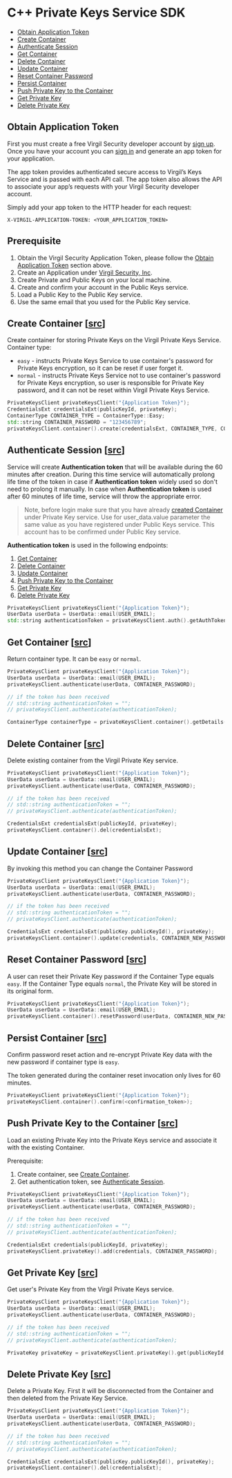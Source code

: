 # С++ Private Keys Service SDK

- [Obtain Application Token](#obtain-application-token)
- [Create Container](#create-container)
- [Authenticate Session](#authenticate-session)
- [Get Container](#get-container)
- [Delete Container](#delete-container)
- [Update Container](#update-container)
- [Reset Container Password](#reset-container-password)
- [Persist Container](#persist-container)
- [Push Private Key to the Container](#push-private-key)
- [Get Private Key](#get-private-key)
- [Delete Private Key](#delete-private-key)


## <a name="obtain-application-token"></a> Obtain Application Token

First you must create a free Virgil Security developer account by [sign up](https://virgilsecurity.com/account/signup). Once you have your account you can [sign in](https://virgilsecurity.com/account/signin) and generate an app token for your application.

The app token provides authenticated secure access to Virgil’s Keys Service and is passed with each API call. The app token also allows the API to associate your app’s requests with your Virgil Security developer account.

Simply add your app token to the HTTP header for each request:

```
X-VIRGIL-APPLICATION-TOKEN: <YOUR_APPLICATION_TOKEN>
```

## Prerequisite

1. Obtain the Virgil Security Application Token, please follow the [Obtain Application Token](#obtain-application-token) section above.
1. Create an Application under [Virgil Security, Inc](https://virgilsecurity.com/dashboard).
1. Create Private and Public Keys on your local machine.
1. Create and confirm your account in the Public Keys service.
1. Load a Public Key to the Public Key service.
1. Use the same email that you used for the Public Key service.


## <a name="create-container"></a> Create Container \[[src](https://github.com/VirgilSecurity/virgil-sdk-cpp/blob/develop/examples/src/container_create.cxx)\]

Create container for storing Private Keys on the Virgil Private Keys Service.
Container type:
* `easy` - instructs Private Keys Service to use container's password for Private Keys encryption, so it can be reset if user forget it.
* `normal` - instructs Private Keys Service not to use container's password for Private Keys encryption, so user is responsible for Private Key password, and it can not be reset within Virgil Private Keys Service.

```cpp
PrivateKeysClient privateKeysClient("{Application Token}");
CredentialsExt credentialsExt(publicKeyId, privateKey);
ContainerType CONTAINER_TYPE = ContainerType::Easy;
std::string CONTAINER_PASSWORD = "123456789";
privateKeysClient.container().create(credentialsExt, CONTAINER_TYPE, CONTAINER_PASSWORD);
```


## <a name="authenticate-session"></a> Authenticate Session \[[src](https://github.com/VirgilSecurity/virgil-sdk-cpp/blob/develop/examples/src/authenticate.cxx)\]

Service will create **Authentication token** that will be available during the 60 minutes after creation. During this time service will automatically prolong life time of the token in case if **Authentication token** widely used so don't need to prolong it manually. In case when **Authentication token** is used after 60 minutes of life time, service will throw the appropriate error.

> Note, before login make sure that you have already [created Container](#create-container) under Private Key service. Use for user_data.value parameter the same value as you have registered under Public Keys service. This account has to be confirmed under Public Key service.

**Authentication token** is used in the following endpoints:

1. [Get Container](#get-container)
1. [Delete Container](#delete-container)
1. [Update Container](#update-container)
1. [Push Private Key to the Container](#push-private-key)
1. [Get Private Key](#get-private-key)
1. [Delete Private Key](#delete-private-key)

```cpp
PrivateKeysClient privateKeysClient("{Application Token}");
UserData userData = UserData::email(USER_EMAIL);
std::string authenticationToken = privateKeysClient.auth().getAuthToken(userData, CONTAINER_PASSWORD);
```


## <a name="get-container"></a> Get Container \[[src](https://github.com/VirgilSecurity/virgil-sdk-cpp/blob/develop/examples/src/container_info_get.cxx)\]

Return container type. It can be `easy` or `normal`.

```cpp
PrivateKeysClient privateKeysClient("{Application Token}");
UserData userData = UserData::email(USER_EMAIL);
privateKeysClient.authenticate(userData, CONTAINER_PASSWORD);

// if the token has been received
// std::string authenticationToken = "";
// privateKeysClient.authenticate(authenticationToken);

ContainerType containerType = privateKeysClient.container().getDetails(publicKeyId);
```


## <a name="delete-container"></a> Delete Container \[[src](https://github.com/VirgilSecurity/virgil-sdk-cpp/blob/develop/examples/src/container_delete.cxx)\]

Delete existing container from the Virgil Private Key service.

```cpp
PrivateKeysClient privateKeysClient("{Application Token}");
UserData userData = UserData::email(USER_EMAIL);
privateKeysClient.authenticate(userData, CONTAINER_PASSWORD);

// if the token has been received
// std::string authenticationToken = "";
// privateKeysClient.authenticate(authenticationToken);

CredentialsExt credentialsExt(publicKeyId, privateKey);
privateKeysClient.container().del(credentialsExt);
```


## <a name="update-container"></a> Update Container \[[src](https://github.com/VirgilSecurity/virgil-sdk-cpp/blob/develop/examples/src/container_update.cxx)\]

By invoking this method you can change the Container Password

```cpp
PrivateKeysClient privateKeysClient("{Application Token}");
UserData userData = UserData::email(USER_EMAIL);
privateKeysClient.authenticate(userData, CONTAINER_PASSWORD);

// if the token has been received
// std::string authenticationToken = "";
// privateKeysClient.authenticate(authenticationToken);

CredentialsExt credentialsExt(publicKey.publicKeyId(), privateKey);
privateKeysClient.container().update(credentials, CONTAINER_NEW_PASSWORD);
```

## <a name="reset-container-password"></a> Reset Container Password \[[src](https://github.com/VirgilSecurity/virgil-sdk-cpp/blob/develop/examples/src/container_reset_password.cxx)\]

A user can reset their Private Key password if the Container Type equals `easy`.
If the Container Type equals `normal`, the Private Key will be stored in its original form.

```cpp
PrivateKeysClient privateKeysClient("{Application Token}");
UserData userData = UserData::email(USER_EMAIL);
privateKeysClient.container().resetPassword(userData, CONTAINER_NEW_PASSWORD);
```


## <a name="persist-container"></a> Persist Container \[[src](https://github.com/VirgilSecurity/virgil-sdk-cpp/blob/develop/examples/src/container_confirm.cxx)\]

Confirm password reset action and re-encrypt Private Key data with the new password if
container type is `easy`.

The token generated during the container reset invocation only lives for 60 minutes.

```cpp
PrivateKeysClient privateKeysClient("{Application Token}");
privateKeysClient.container().confirm(<confirmation_token>);
```


## <a name="push-private-key"></a> Push Private Key to the Container \[[src](https://github.com/VirgilSecurity/virgil-sdk-cpp/blob/develop/examples/src/private_key_add.cxx)\]

Load an existing Private Key into the Private Keys service and associate it with the existing Container.

Prerequisite:

1. Create container, see [Create Container](#create-container).
1. Get authentication token, see [Authenticate Session](#authenticate-session).

```cpp
PrivateKeysClient privateKeysClient("{Application Token}");
UserData userData = UserData::email(USER_EMAIL);
privateKeysClient.authenticate(userData, CONTAINER_PASSWORD);

// if the token has been received
// std::string authenticationToken = "";
// privateKeysClient.authenticate(authenticationToken);

CredentialsExt credentials(publicKeyId, privateKey);
privateKeysClient.privateKey().add(credentials, CONTAINER_PASSWORD);
```


## <a name="get-private-key"></a> Get Private Key \[[src](https://github.com/VirgilSecurity/virgil-sdk-cpp/blob/develop/examples/src/private_key_get.cxx)\]

Get user's Private Key from the Virgil Private Keys service.

```cpp
PrivateKeysClient privateKeysClient("{Application Token}");
UserData userData = UserData::email(USER_EMAIL);
privateKeysClient.authenticate(userData, CONTAINER_PASSWORD);

// if the token has been received
// std::string authenticationToken = "";
// privateKeysClient.authenticate(authenticationToken);

PrivateKey privateKey = privateKeysClient.privateKey().get(publicKeyId, CONTAINER_PASSWORD);
```


## <a name="delete-private-key"></a> Delete Private Key \[[src](https://github.com/VirgilSecurity/virgil-sdk-cpp/blob/develop/examples/src/private_key_delete.cxx)\]

Delete a Private Key. First it will be disconnected from the Container and then deleted from the Private Key Service.

```cpp
PrivateKeysClient privateKeysClient("{Application Token}");
UserData userData = UserData::email(USER_EMAIL);
privateKeysClient.authenticate(userData, CONTAINER_PASSWORD);

// if the token has been received
// std::string authenticationToken = "";
// privateKeysClient.authenticate(authenticationToken);

CredentialsExt credentialsExt(publicKey.publicKeyId(), privateKey);
privateKeysClient.container().del(credentialsExt);
```
